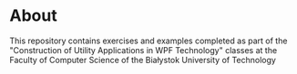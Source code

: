 # About
This repository contains exercises and examples completed as part of the "Construction of Utility Applications in WPF Technology" classes at the Faculty of Computer Science of the Białystok University of Technology

